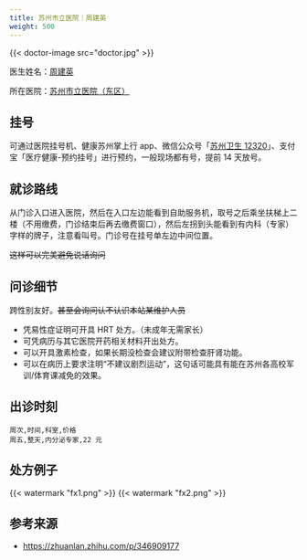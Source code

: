 ```yaml
---
title: 苏州市立医院｜周建英
weight: 500
---
```


{{< doctor-image src="doctor.jpg" >}}

医生姓名：[周建英](https://www.haodf.com/doctor/6964360738.html)

所在医院：[苏州市立医院（东区）](https://www.amap.com/place/B020003GXC)

## 挂号

可通过医院挂号机、健康苏州掌上行 app、微信公众号「[苏州卫生 12320](weixin://Health_SZ)」、支付宝「医疗健康-预约挂号」进行预约，一般现场都有号，提前 14 天放号。

## 就诊路线

从门诊入口进入医院，然后在入口左边能看到自助服务机，取号之后乘坐扶梯上二楼（不用缴费，门诊结束后再去缴费窗口），然后左拐到头能看到有内科（专家）字样的牌子，注意看叫号。门诊号在挂号单左边中间位置。

~~这样可以完美避免说话询问~~

## 问诊细节

跨性别友好。~~甚至会询问认不认识本站某维护人员~~

- 凭易性症证明可开具 HRT 处方。（未成年无需家长）
- 可凭病历与其它医院开药相关材料开出处方。
- 可以开具激素检查，如果长期没检查会建议附带检查肝肾功能。
- 可以在病历上要求注明“不建议剧烈运动”，这句话可能具有能在苏州各高校军训/体育课减免的效果。

## 出诊时刻

```csv
周次,时间,科室,价格
周五,整天,内分泌专家,22 元
```

## 处方例子

{{< watermark "fx1.png" >}}
{{< watermark "fx2.png" >}}

## 参考来源

- <https://zhuanlan.zhihu.com/p/346909177>
